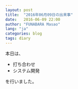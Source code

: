 ```yaml
---
layout: post
title:  "2016年06月09日の出来事"
date:   2016-06-09 22:00
author: "FUNABARA Masao"
lang: "ja"
categories: blog
tags: diary
---
```


本日は、

* 打ち合わせ
* システム開発

を行いました。
